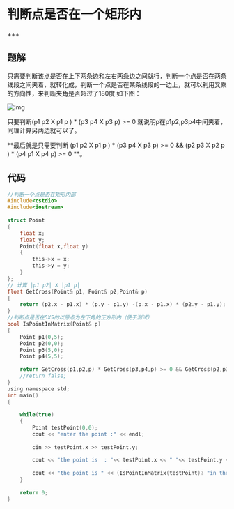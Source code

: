 # 判断点是否在一个矩形内

+++

## 题解

只需要判断该点是否在上下两条边和左右两条边之间就行，判断一个点是否在两条线段之间夹着，就转化成，判断一个点是否在某条线段的一边上，就可以利用叉乘的方向性，来判断夹角是否超过了180度 如下图：

![img](https://img-blog.csdn.net/20160407233832863?watermark/2/text/aHR0cDovL2Jsb2cuY3Nkbi5uZXQv/font/5a6L5L2T/fontsize/400/fill/I0JBQkFCMA==/dissolve/70/gravity/Center)

只要判断(p1 p2 X p1 p ) * (p3 p4 X p3 p)  >= 0 就说明p在p1p2,p3p4中间夹着，同理计算另两边就可以了。

**最后就是只需要判断 (p1 p2 X p1 p ) * (p3 p4 X p3 p)  >= 0  && (p2 p3 X p2 p ) * (p4 p1 X p4 p) >= 0 **。



## 代码

~~~c
//判断一个点是否在矩形内部
#include<cstdio>
#include<iostream>
 
struct Point
{
	float x;
	float y;
	Point(float x,float y)
	{
		this->x = x;
		this->y = y;
	}
};
// 计算 |p1 p2| X |p1 p|
float GetCross(Point& p1, Point& p2,Point& p)
{
	return (p2.x - p1.x) * (p.y - p1.y) -(p.x - p1.x) * (p2.y - p1.y);
}
//判断点是否在5X5的以原点为左下角的正方形内（便于测试）
bool IsPointInMatrix(Point& p)
{
	Point p1(0,5);
	Point p2(0,0);
	Point p3(5,0);
	Point p4(5,5);
 
	return GetCross(p1,p2,p) * GetCross(p3,p4,p) >= 0 && GetCross(p2,p3,p) * GetCross(p4,p1,p) >= 0;
	//return false;
}
using namespace std;
int main()
{
 
	while(true)
	{
		Point testPoint(0,0);
		cout << "enter the point :" << endl;
 
		cin >> testPoint.x >> testPoint.y;
 
		cout << "the point is  : "<< testPoint.x << " "<< testPoint.y << endl;
 
		cout << "the point is " << (IsPointInMatrix(testPoint)? "in the Matrix .": "not in the matrix ." )<< endl;
	}
	 
	return 0;
}
~~~

